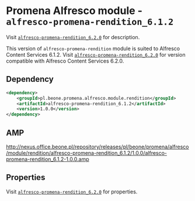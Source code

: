 # Promena Alfresco module - `alfresco-promena-rendition_6.1.2`
Visit [`alfresco-promena-rendition_6.2.0`](./../alfresco-promena-rendition_6.2.0) for description.

This version of `alfresco-promena-rendition` module is suited to Alfresco Content Services 6.1.2. Visit [`alfresco-promena-rendition_6.2.0`](./../alfresco-promena-rendition_6.2.0) for version compatible with Alfresco Content Services 6.2.0.

## Dependency
```xml
<dependency>
    <groupId>pl.beone.promena.alfresco.module.rendition</groupId>
    <artifactId>alfresco-promena-rendition_6.1.2</artifactId>
    <version>1.0.0</version>
</dependency>
```

## AMP
http://nexus.office.beone.pl/repository/releases/pl/beone/promena/alfresco/module/rendition/alfresco-promena-rendition_6.1.2/1.0.0/alfresco-promena-rendition_6.1.2-1.0.0.amp

## Properties
Visit [`alfresco-promena-rendition_6.2.0`](./../alfresco-promena-rendition_6.2.0) for properties.